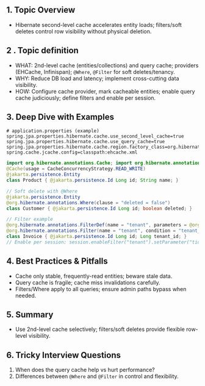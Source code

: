 ## 1. Topic Overview

- Hibernate second-level cache accelerates entity loads; filters/soft deletes control row visibility without physical deletion.

## 2 . Topic definition

- WHAT: 2nd-level cache (entities/collections) and query cache; providers (EHCache, Infinispan); `@Where`, `@Filter` for soft deletes/tenancy.
- WHY: Reduce DB load and latency; implement cross-cutting data visibility.
- HOW: Configure cache provider, mark cacheable entities; enable query cache judiciously; define filters and enable per session.

## 3. Deep Dive with Examples

```properties
# application.properties (example)
spring.jpa.properties.hibernate.cache.use_second_level_cache=true
spring.jpa.properties.hibernate.cache.use_query_cache=true
spring.jpa.properties.hibernate.cache.region.factory_class=org.hibernate.cache.jcache.JCacheRegionFactory
spring.cache.jcache.config=classpath:ehcache.xml
```

```java
import org.hibernate.annotations.Cache; import org.hibernate.annotations.CacheConcurrencyStrategy;
@Cache(usage = CacheConcurrencyStrategy.READ_WRITE)
@jakarta.persistence.Entity
class Product { @jakarta.persistence.Id Long id; String name; }
```

```java
// Soft delete with @Where
@jakarta.persistence.Entity
@org.hibernate.annotations.Where(clause = "deleted = false")
class Customer { @jakarta.persistence.Id Long id; boolean deleted; }
```

```java
// Filter example
@org.hibernate.annotations.FilterDef(name = "tenant", parameters = @org.hibernate.annotations.ParamDef(name = "tid", type = Long.class))
@org.hibernate.annotations.Filter(name = "tenant", condition = "tenant_id = :tid")
class Invoice { @jakarta.persistence.Id Long id; Long tenant_id; }
// Enable per session: session.enableFilter("tenant").setParameter("tid", 10L);
```

## 4. Best Practices & Pitfalls

- Cache only stable, frequently-read entities; beware stale data.
- Query cache is fragile; cache miss invalidations carefully.
- Filters/Where apply to all queries; ensure admin paths bypass when needed.

## 5. Summary

- Use 2nd-level cache selectively; filters/soft deletes provide flexible row-level visibility.

## 6. Tricky Interview Questions

1. When does the query cache help vs hurt performance?
2. Differences between `@Where` and `@Filter` in control and flexibility.

